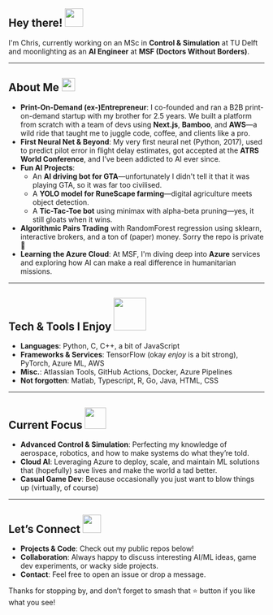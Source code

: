 <!--
**COvert96/COvert96** is a ✨ _special_ ✨ repository because its `README.md` (this file) appears on your GitHub profile.

Here are some ideas to get you started:

- 🔭 I’m currently working on ...
- 🌱 I’m currently learning ...
- 👯 I’m looking to collaborate on ...
- 🤔 I’m looking for help with ...
- 💬 Ask me about ...
- 📫 How to reach me: ...
- 😄 Pronouns: ...
- ⚡ Fun fact: ...
-->
## Hey there!  <img src="https://media.giphy.com/media/v1.Y2lkPTc5MGI3NjExa252YWJyNTAxaGU5MGEwNjM4Nmc5eTl0NTJiMDVxamZhZXVsd2RxbiZlcD12MV9zdGlja2Vyc19zZWFyY2gmY3Q9ZQ/LOnt6uqjD9OexmQJRB/giphy.gif" width="36">

I'm Chris, currently working on an MSc in **Control & Simulation** at TU Delft and moonlighting as an **AI Engineer** at **MSF (Doctors Without Borders)**. 

---

## About Me  <img src="https://media.giphy.com/media/HrRvnN7NuJy4InG4MV/giphy.gif?cid=790b7611aihcpm34y4dcrvfzyk6h8qzy6bgvvnbxphj0umpd&ep=v1_stickers_search&rid=giphy.gif&ct=s" width="26">

- **Print-On-Demand (ex-)Entrepreneur**: I co-founded and ran a B2B print-on-demand startup with my brother for 2.5 years. We built a platform from scratch with a team of devs using **Next.js**, **Bamboo**, and **AWS**—a wild ride that taught me to juggle code, coffee, and clients like a pro.
- **First Neural Net & Beyond**: My very first neural net (Python, 2017), used to predict pilot error in flight delay estimates, got accepted at the **ATRS World Conference**, and I’ve been addicted to AI ever since. 
- **Fun AI Projects**: 
  - An **AI driving bot for GTA**—unfortunately I didn't tell it that it was playing GTA, so it was far too civilised.
  - A **YOLO model for RuneScape farming**—digital agriculture meets object detection.
  - A **Tic-Tac-Toe bot** using minimax with alpha-beta pruning—yes, it still gloats when it wins.
- **Algorithmic Pairs Trading** with RandomForest regression using sklearn, interactive brokers, and a ton of (paper) money. Sorry the repo is private 🤫
- **Learning the Azure Cloud**: At MSF, I'm diving deep into **Azure** services and exploring how AI can make a real difference in humanitarian missions.

---

## Tech & Tools I Enjoy <img src="https://media.giphy.com/media/v1.Y2lkPTc5MGI3NjExMHpxczl0dDd6MTFpZHJudmhvZHQzem85YnYxZTBuY29jNGMzYXRpNiZlcD12MV9zdGlja2Vyc19zZWFyY2gmY3Q9cw/jSKBmKkvo2dPQQtsR1/giphy.gif" width="64">

- **Languages**: Python, C, C++, a bit of JavaScript
- **Frameworks & Services**: TensorFlow (okay _enjoy_ is a bit strong), PyTorch, Azure ML, AWS
- **Misc.**: Atlassian Tools, GitHub Actions, Docker, Azure Pipelines
- **Not forgotten**: Matlab, Typescript, R, Go, Java, HTML, CSS

---

## Current Focus  <img src="https://media.giphy.com/media/v1.Y2lkPTc5MGI3NjExMThlY2dxd2p4MW4ydmY4NnVzbzdqY2UwN2x5ZjI0YWFicG1rcDNxNyZlcD12MV9zdGlja2Vyc19zZWFyY2gmY3Q9cw/QZVdubDMj6RCvBOQBk/giphy.gif" width="42">

- **Advanced Control & Simulation**: Perfecting my knowledge of aerospace, robotics, and how to make systems do what they’re told.
- **Cloud AI**: Leveraging Azure to deploy, scale, and maintain ML solutions that (hopefully) save lives and make the world a tad better.
- **Casual Game Dev**: Because occasionally you just want to blow things up (virtually, of course)

---

## Let’s Connect  <img src="https://media.giphy.com/media/mr1Y20DOOU1awBRjiP/giphy.gif?cid=ecf05e47r3btjowhdnswqm6xtsvbj1nupiztu31wglyq5x39&ep=v1_stickers_search&rid=giphy.gif" width="36">

- **Projects & Code**: Check out my public repos below!
- **Collaboration**: Always happy to discuss interesting AI/ML ideas, game dev experiments, or wacky side projects. 
- **Contact**: Feel free to open an issue or drop a message.

Thanks for stopping by, and don’t forget to smash that ⭐ button if you like what you see!

